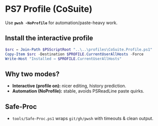 # PS7 Profile (CoSuite)

Use **`pwsh -NoProfile`** for automation/paste-heavy work.

## Install the interactive profile
```powershell
$src = Join-Path $PSScriptRoot "..\..\profiles\CoSuite.Profile.ps1"
Copy-Item $src -Destination $PROFILE.CurrentUserAllHosts -Force
Write-Host "Installed → $PROFILE.CurrentUserAllHosts"
```

## Why two modes?
- **Interactive (profile on):** nicer editing, history prediction.
- **Automation (NoProfile):** stable, avoids PSReadLine paste quirks.

## Safe-Proc
- `tools/Safe-Proc.ps1` wraps `git/gh/pwsh` with timeouts & clean output.
